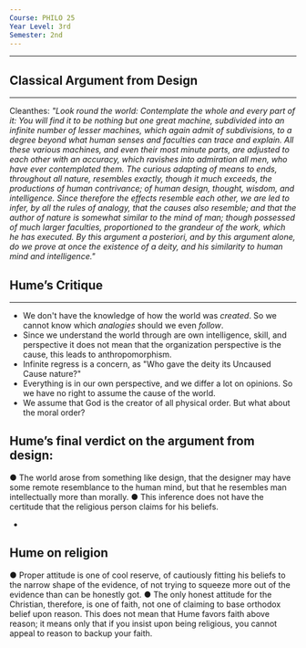 ```yaml
---
Course: PHILO 25
Year Level: 3rd
Semester: 2nd
---
```

---

## Classical Argument from Design
---

Cleanthes: *"Look round the world: Contemplate the whole and every part of it: You will find it to be nothing but one great machine, subdivided into an infinite number of lesser machines, which again admit of subdivisions, to a degree beyond what human senses and faculties can trace and explain. All these various machines, and even their most minute parts, are adjusted to each other with an accuracy, which ravishes into admiration all men, who have ever contemplated them. The curious adapting of means to ends, throughout all nature, resembles exactly, though it much exceeds, the productions of human contrivance; of human design, thought, wisdom, and intelligence. Since therefore the effects resemble each other, we are led to infer, by all the rules of analogy, that the causes also resemble; and that the author of nature is somewhat similar to the mind of man; though possessed of much larger faculties, proportioned to the grandeur of the work, which he has executed. By this argument a posteriori, and by this argument alone, do we prove at once the existence of a deity, and his similarity to human mind and intelligence."*

## Hume’s Critique
---
- We don't have the knowledge of how the world was *created*. So we cannot know which *analogies* should we even *follow*.
- Since we understand the world through are own intelligence, skill, and perspective it does not mean that the organization perspective is the cause, this leads to anthropomorphism.
- Infinite regress is a concern, as "Who gave the deity its Uncaused Cause nature?"
- Everything is in our own perspective, and we differ a lot on opinions. So we have no right to assume the cause of the world.
- We assume that God is the creator of all physical order. But what about the moral order?

## Hume’s final verdict on the argument from design:
● The world arose from something like design, that the designer may have some remote resemblance to the human mind, but that he resembles man intellectually more than morally.
● This inference does not have the certitude that the religious person claims for his beliefs.

- 

## Hume on religion
● Proper attitude is one of cool reserve, of cautiously fitting his beliefs to the narrow shape of the evidence, of not trying to squeeze more out of the evidence than can be honestly got.
● The only honest attitude for the Christian, therefore, is one of faith, not one of claiming to base orthodox belief upon reason. This does not mean that Hume favors faith above reason; it means only that if you insist upon being religious, you cannot appeal to reason to backup your faith.